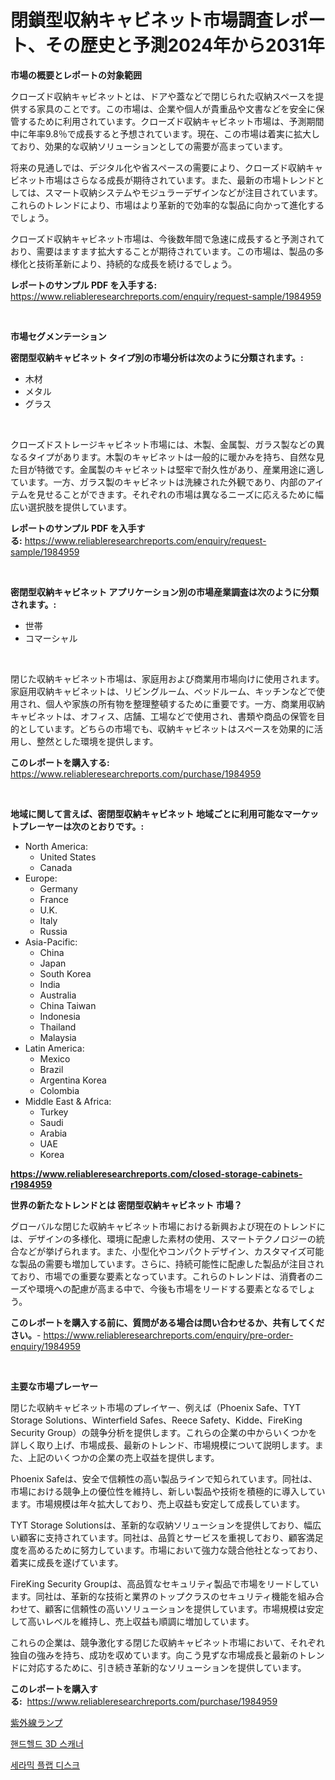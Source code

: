 <p><h1>閉鎖型収納キャビネット市場調査レポート、その歴史と予測2024年から2031年</h1></p><p><strong>市場の概要とレポートの対象範囲</strong></p>
<p><p>クローズド収納キャビネットとは、ドアや蓋などで閉じられた収納スペースを提供する家具のことです。この市場は、企業や個人が貴重品や文書などを安全に保管するために利用されています。クローズド収納キャビネット市場は、予測期間中に年率9.8％で成長すると予想されています。現在、この市場は着実に拡大しており、効果的な収納ソリューションとしての需要が高まっています。</p><p>将来の見通しでは、デジタル化や省スペースの需要により、クローズド収納キャビネット市場はさらなる成長が期待されています。また、最新の市場トレンドとしては、スマート収納システムやモジュラーデザインなどが注目されています。これらのトレンドにより、市場はより革新的で効率的な製品に向かって進化するでしょう。</p><p>クローズド収納キャビネット市場は、今後数年間で急速に成長すると予測されており、需要はますます拡大することが期待されています。この市場は、製品の多様化と技術革新により、持続的な成長を続けるでしょう。</p></p>
<p><strong>レポートのサンプル PDF を入手する:</strong> <a href="https://www.reliableresearchreports.com/enquiry/request-sample/1984959">https://www.reliableresearchreports.com/enquiry/request-sample/1984959</a></p>
<p>&nbsp;</p>
<p><strong>市場セグメンテーション</strong></p>
<p><strong>密閉型収納キャビネット タイプ別の市場分析は次のように分類されます。:</strong></p>
<p><ul><li>木材</li><li>メタル</li><li>グラス</li></ul></p>
<p>&nbsp;</p>
<p><p>クローズドストレージキャビネット市場には、木製、金属製、ガラス製などの異なるタイプがあります。木製のキャビネットは一般的に暖かみを持ち、自然な見た目が特徴です。金属製のキャビネットは堅牢で耐久性があり、産業用途に適しています。一方、ガラス製のキャビネットは洗練された外観であり、内部のアイテムを見せることができます。それぞれの市場は異なるニーズに応えるために幅広い選択肢を提供しています。</p></p>
<p><strong>レポートのサンプル PDF を入手する:</strong>&nbsp;<a href="https://www.reliableresearchreports.com/enquiry/request-sample/1984959">https://www.reliableresearchreports.com/enquiry/request-sample/1984959</a></p>
<p>&nbsp;</p>
<p><strong> 密閉型収納キャビネット アプリケーション別の市場産業調査は次のように分類されます。:</strong></p>
<p><ul><li>世帯</li><li>コマーシャル</li></ul></p>
<p>&nbsp;</p>
<p><p>閉じた収納キャビネット市場は、家庭用および商業用市場向けに使用されます。家庭用収納キャビネットは、リビングルーム、ベッドルーム、キッチンなどで使用され、個人や家族の所有物を整理整頓するために重要です。一方、商業用収納キャビネットは、オフィス、店舗、工場などで使用され、書類や商品の保管を目的としています。どちらの市場でも、収納キャビネットはスペースを効果的に活用し、整然とした環境を提供します。</p></p>
<p><strong>このレポートを購入する:</strong>&nbsp; <a href="https://www.reliableresearchreports.com/purchase/1984959">https://www.reliableresearchreports.com/purchase/1984959</a></p>
<p>&nbsp;</p>
<p><strong>地域に関して言えば、密閉型収納キャビネット 地域ごとに利用可能なマーケットプレーヤーは次のとおりです。:</strong></p>
<p><ul>
    <li>
        North America:
        <ul>
            <li>United States</li>
            <li>Canada</li>
        </ul>
    </li>
    <li>
        Europe:
        <ul>
            <li>Germany</li>
            <li>France</li>
            <li>U.K.</li>
            <li>Italy</li>
            <li>Russia</li>
        </ul>
    </li>
    <li>
        Asia-Pacific:
        <ul>
            <li>China</li>
            <li>Japan</li>
            <li>South Korea</li>
            <li>India</li>
            <li>Australia</li>
            <li>China Taiwan</li>
            <li>Indonesia</li>
            <li>Thailand</li>
            <li>Malaysia</li>
        </ul>
    </li>
    <li>
        Latin America:
        <ul>
            <li>Mexico</li>
            <li>Brazil</li>
            <li>Argentina Korea</li>
            <li>Colombia</li>
        </ul>
    </li>
    <li>
        Middle East & Africa:
        <ul>
            <li>Turkey</li>
            <li>Saudi</li>
            <li>Arabia</li>
            <li>UAE</li>
            <li>Korea</li>
        </ul>
    </li>
    </ul></p>
<p><strong><a href="https://www.reliableresearchreports.com/closed-storage-cabinets-r1984959">https://www.reliableresearchreports.com/closed-storage-cabinets-r1984959</a></strong>&nbsp;</p>
<p><strong>世界の新たなトレンドとは 密閉型収納キャビネット 市場？</strong></p>
<p><p>グローバルな閉じた収納キャビネット市場における新興および現在のトレンドには、デザインの多様化、環境に配慮した素材の使用、スマートテクノロジーの統合などが挙げられます。また、小型化やコンパクトデザイン、カスタマイズ可能な製品の需要も増加しています。さらに、持続可能性に配慮した製品が注目されており、市場での重要な要素となっています。これらのトレンドは、消費者のニーズや環境への配慮が高まる中で、今後も市場をリードする要素となるでしょう。</p></p>
<p><strong>このレポートを購入する前に、質問がある場合は問い合わせるか、共有してください。</strong>- <a href="https://www.reliableresearchreports.com/enquiry/pre-order-enquiry/1984959">https://www.reliableresearchreports.com/enquiry/pre-order-enquiry/1984959</a></p>
<p>&nbsp;</p>
<p><strong>主要な市場プレーヤー</strong></p>
<p><p>閉じた収納キャビネット市場のプレイヤー、例えば（Phoenix Safe、TYT Storage Solutions、Winterfield Safes、Reece Safety、Kidde、FireKing Security Group）の競争分析を提供します。これらの企業の中からいくつかを詳しく取り上げ、市場成長、最新のトレンド、市場規模について説明します。また、上記のいくつかの企業の売上収益を提供します。</p><p>Phoenix Safeは、安全で信頼性の高い製品ラインで知られています。同社は、市場における競争上の優位性を維持し、新しい製品や技術を積極的に導入しています。市場規模は年々拡大しており、売上収益も安定して成長しています。</p><p>TYT Storage Solutionsは、革新的な収納ソリューションを提供しており、幅広い顧客に支持されています。同社は、品質とサービスを重視しており、顧客満足度を高めるために努力しています。市場において強力な競合他社となっており、着実に成長を遂げています。</p><p>FireKing Security Groupは、高品質なセキュリティ製品で市場をリードしています。同社は、革新的な技術と業界のトップクラスのセキュリティ機能を組み合わせて、顧客に信頼性の高いソリューションを提供しています。市場規模は安定して高いレベルを維持し、売上収益も順調に増加しています。</p><p>これらの企業は、競争激化する閉じた収納キャビネット市場において、それぞれ独自の強みを持ち、成功を収めています。向こう見ずな市場成長と最新のトレンドに対応するために、引き続き革新的なソリューションを提供しています。</p></p>
<p><strong>このレポートを購入する:</strong>&nbsp;&nbsp;<a href="https://www.reliableresearchreports.com/purchase/1984959">https://www.reliableresearchreports.com/purchase/1984959</a></p>
<p><p><a href="https://medium.com/@joanne.scott9078/uv%E3%83%A9%E3%83%B3%E3%83%97%E5%B8%82%E5%A0%B4-%E5%B8%82%E5%A0%B4cagr-%E5%B8%82%E5%A0%B4%E3%83%88%E3%83%AC%E3%83%B3%E3%83%89-%E3%81%8A%E3%82%88%E3%81%B3%E6%88%90%E9%95%B7%E6%88%A6%E7%95%A5%E3%81%AB%E9%96%A2%E3%81%99%E3%82%8B%E6%83%85%E5%A0%B1-e98f2e307267">紫外線ランプ</a></p><p><a href="https://medium.com/@jewelmohr02/%ED%95%B8%EB%93%9C%ED%97%AC%EB%93%9C-3d-%EC%8A%A4%EC%BA%90%EB%84%88-%EC%8B%9C%EC%9E%A5-%EA%B7%9C%EB%AA%A8-%EB%B0%8F-%EC%8B%9C%EC%9E%A5-%EB%8F%99%ED%96%A5-%EC%99%84%EC%A0%84%ED%95%9C-%EC%82%B0%EC%97%85-%EA%B0%9C%EC%9A%94-2024%EB%85%84%EB%B6%80%ED%84%B0-2031%EB%85%84-9a4e415a6486">핸드헬드 3D 스캐너</a></p><p><a href="https://medium.com/@jordanilliamson678678_12326/2024%EB%85%84%EB%B6%80%ED%84%B0-2031%EB%85%84%EA%B9%8C%EC%A7%80%EC%9D%98-%EC%84%B8%EB%9D%BC%EB%AF%B9-%ED%94%8C%EB%9E%A9-%EB%94%94%EC%8A%A4%ED%81%AC-%EC%8B%9C%EC%9E%A5-%EB%B6%84%EC%84%9D-%EB%B0%8F-%ED%81%AC%EA%B8%B0-%EC%98%88%EC%B8%A1-b8b363fc7c7b">세라믹 플랩 디스크</a></p></p>